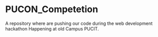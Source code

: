 # PUCON_Competetion
A repository where are pushing our code during the web development hackathon
Happening at old Campus PUCIT.

